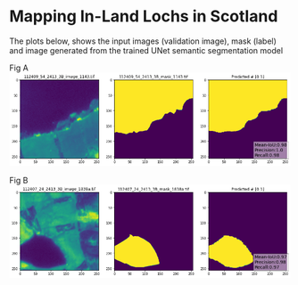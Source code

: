 # Mapping In-Land Lochs in Scotland

The plots below, shows the input images (validation image), mask (label) and image generated from the trained UNet semantic segmentation model

Fig A
<img src='https://github.com/edd3x/water_quality_planet_data/blob/main/plots/predicts1.png' style="background-color: #ffffff !important;">


Fig B
<img src='https://github.com/edd3x/water_quality_planet_data/blob/main/plots/predicts2.png' style="background-color: #ffffff !important;">
